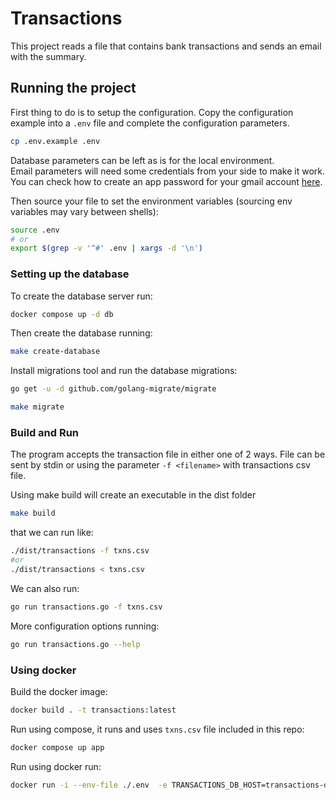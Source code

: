 # Transactions
This project reads a file that contains bank transactions and sends an email with the summary.

## Running the project 

First thing to do is to setup the configuration. Copy the configuration example into a `.env` file and complete the configuration parameters.
```sh
cp .env.example .env
```
Database parameters can be left as is for the local environment.  
Email parameters will need some credentials from your side to make it work. You can check how to create an app password for your gmail account [here](https://support.google.com/accounts/answer/185833?visit_id=638469871835911446-731919034&p=InvalidSecondFactor&rd=1).

Then source your file to set the environment variables (sourcing env variables may vary between shells):
```sh
source .env
# or 
export $(grep -v '^#' .env | xargs -d '\n')
```

### Setting up the database
To create the database server run:
```sh
docker compose up -d db
```

Then create the database running:
```sh
make create-database
```

Install migrations tool and run the database migrations:
```sh
go get -u -d github.com/golang-migrate/migrate

make migrate
```

### Build and Run
The program accepts the transaction file in either one of 2 ways. File can be sent by stdin or using the parameter `-f <filename>` with transactions csv file.

Using make build will create an executable in the dist folder
```sh
make build
```
that we can run like:
```sh
./dist/transactions -f txns.csv
#or 
./dist/transactions < txns.csv
```
We can also run:
```sh
go run transactions.go -f txns.csv
```
More configuration options running:
```sh
go run transactions.go --help
```

### Using docker
Build the docker image:
```sh
docker build . -t transactions:latest
```
Run using compose, it runs and uses `txns.csv` file included in this repo:
```sh
docker compose up app
```
Run using docker run:
```sh
docker run -i --env-file ./.env  -e TRANSACTIONS_DB_HOST=transactions-db --network transactions-network transactions:latest < ./txns.csv 
```